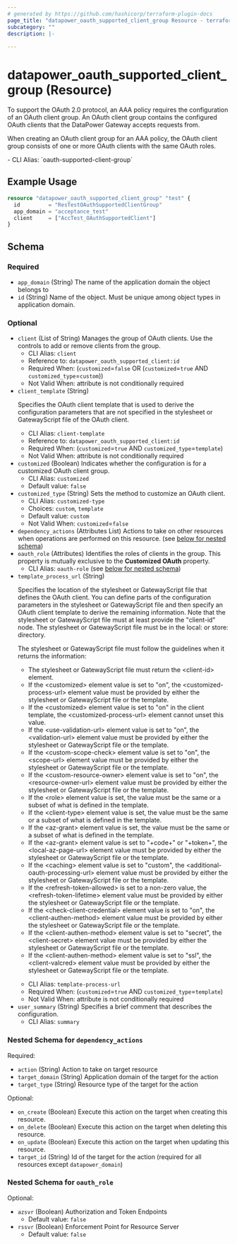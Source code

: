 ```yaml
---
# generated by https://github.com/hashicorp/terraform-plugin-docs
page_title: "datapower_oauth_supported_client_group Resource - terraform-provider-datapower"
subcategory: ""
description: |-
  
---
```


# datapower_oauth_supported_client_group (Resource)

<p>To support the OAuth 2.0 protocol, an AAA policy requires the configuration of an OAuth client group. An OAuth client group contains the configured OAuth clients that the DataPower Gateway accepts requests from.</p><p>When creating an OAuth client group for an AAA policy, the OAuth client group consists of one or more OAuth clients with the same OAuth roles.</p>
  - CLI Alias: `oauth-supported-client-group`

## Example Usage

```terraform
resource "datapower_oauth_supported_client_group" "test" {
  id         = "ResTestOAuthSupportedClientGroup"
  app_domain = "acceptance_test"
  client     = ["AccTest_OAuthSupportedClient"]
}
```

<!-- schema generated by tfplugindocs -->
## Schema

### Required

- `app_domain` (String) The name of the application domain the object belongs to
- `id` (String) Name of the object. Must be unique among object types in application domain.

### Optional

- `client` (List of String) Manages the group of OAuth clients. Use the controls to add or remove clients from the group.
  - CLI Alias: `client`
  - Reference to: `datapower_oauth_supported_client:id`
  - Required When: (`customized`=`false` OR (`customized`=`true` AND `customized_type`=`custom`))
  - Not Valid When: attribute is not conditionally required
- `client_template` (String) <p>Specifies the OAuth client template that is used to derive the configuration parameters that are not specified in the stylesheet or GatewayScript file of the OAuth client.</p>
  - CLI Alias: `client-template`
  - Reference to: `datapower_oauth_supported_client:id`
  - Required When: (`customized`=`true` AND `customized_type`=`template`)
  - Not Valid When: attribute is not conditionally required
- `customized` (Boolean) Indicates whether the configuration is for a customized OAuth client group.
  - CLI Alias: `customized`
  - Default value: `false`
- `customized_type` (String) Sets the method to customize an OAuth client.
  - CLI Alias: `customized-type`
  - Choices: `custom`, `template`
  - Default value: `custom`
  - Not Valid When: `customized`=`false`
- `dependency_actions` (Attributes List) Actions to take on other resources when operations are performed on this resource. (see [below for nested schema](#nestedatt--dependency_actions))
- `oauth_role` (Attributes) Identifies the roles of clients in the group. This property is mutually exclusive to the <b>Customized OAuth</b> property.
  - CLI Alias: `oauth-role` (see [below for nested schema](#nestedatt--oauth_role))
- `template_process_url` (String) <p>Specifies the location of the stylesheet or GatewayScript file that defines the OAuth client. You can define parts of the configuration parameters in the stylesheet or GatewayScript file and then specify an OAuth client template to derive the remaining information. Note that the stylesheet or GatewayScript file must at least provide the "client-id" node. The stylesheet or GatewayScript file must be in the local: or store: directory.</p><p>The stylesheet or GatewayScript file must follow the guidelines when it returns the information: <ul><li>The stylesheet or GatewayScript file must return the &lt;client-id> element.</li><li>If the &lt;customized> element value is set to "on", the &lt;customized-process-url> element value must be provided by either the stylesheet or GatewayScript file or the template.</li><li>If the &lt;customized> element value is set to "on" in the client template, the &lt;customized-process-url> element cannot unset this value.</li><li>If the &lt;use-validation-url> element value is set to "on", the &lt;validation-url> element value must be provided by either the stylesheet or GatewayScript file or the template.</li><li>If the &lt;custom-scope-check> element value is set to "on", the &lt;scope-url> element value must be provided by either the stylesheet or GatewayScript file or the template.</li><li>If the &lt;custom-resource-owner> element value is set to "on", the &lt;resource-owner-url> element value must be provided by either the stylesheet or GatewayScript file or the template.</li><li>If the &lt;role> element value is set, the value must be the same or a subset of what is defined in the template.</li><li>If the &lt;client-type> element value is set, the value must be the same or a subset of what is defined in the template.</li><li>If the &lt;az-grant> element value is set, the value must be the same or a subset of what is defined in the template.</li><li>If the &lt;az-grant> element value is set to "+code+" or "+token+", the &lt;local-az-page-url> element value must be provided by either the stylesheet or GatewayScript file or the template.</li><li>If the &lt;caching> element value is set to "custom", the &lt;additional-oauth-processing-url> element value must be provided by either the stylesheet or GatewayScript file or the template.</li><li>If the &lt;refresh-token-allowed> is set to a non-zero value, the &lt;refresh-token-lifetime> element value must be provided by either the stylesheet or GatewayScript file or the template.</li><li>If the &lt;check-client-credential> element value is set to "on", the &lt;client-authen-method> element value must be provided by either the stylesheet or GatewayScript file or the template.</li><li>If the &lt;client-authen-method> element value is set to "secret", the &lt;client-secret> element value must be provided by either the stylesheet or GatewayScript file or the template.</li><li>If the &lt;client-authen-method> element value is set to "ssl", the &lt;client-valcred> element value must be provided by either the stylesheet or GatewayScript file or the template.</li></ul></p>
  - CLI Alias: `template-process-url`
  - Required When: (`customized`=`true` AND `customized_type`=`template`)
  - Not Valid When: attribute is not conditionally required
- `user_summary` (String) Specifies a brief comment that describes the configuration.
  - CLI Alias: `summary`

<a id="nestedatt--dependency_actions"></a>
### Nested Schema for `dependency_actions`

Required:

- `action` (String) Action to take on target resource
- `target_domain` (String) Application domain of the target for the action
- `target_type` (String) Resource type of the target for the action

Optional:

- `on_create` (Boolean) Execute this action on the target when creating this resource.
- `on_delete` (Boolean) Execute this action on the target when deleting this resource.
- `on_update` (Boolean) Execute this action on the target when updating this resource.
- `target_id` (String) Id of the target for the action (required for all resources except `datapower_domain`)


<a id="nestedatt--oauth_role"></a>
### Nested Schema for `oauth_role`

Optional:

- `azsvr` (Boolean) Authorization and Token Endpoints
  - Default value: `false`
- `rssvr` (Boolean) Enforcement Point for Resource Server
  - Default value: `false`
